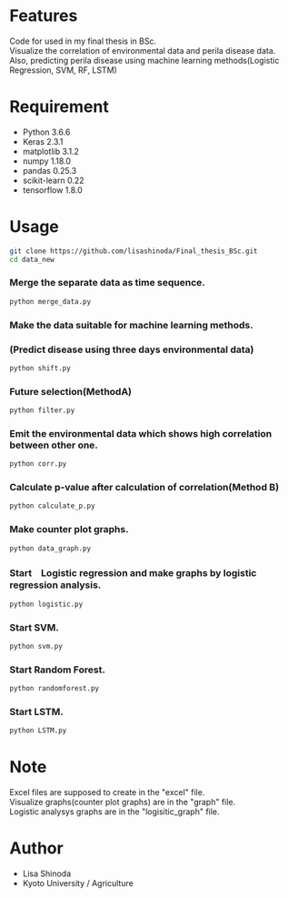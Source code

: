 # Features
Code for used in my final thesis in BSc.<br>
Visualize the correlation of environmental data and perila disease data.<br>
Also, predicting perila disease using machine learning methods(Logistic Regression, SVM, RF, LSTM)
 
 
# Requirement
* Python 3.6.6
* Keras 2.3.1
* matplotlib 3.1.2
* numpy 1.18.0
* pandas 0.25.3
* scikit-learn 0.22
* tensorflow 1.8.0


 
# Usage
```bash
git clone https://github.com/lisashinoda/Final_thesis_BSc.git
cd data_new
```
### Merge the separate data as time sequence.
```bash
python merge_data.py
```
### Make the data suitable for machine learning methods.
### (Predict disease using three days environmental data)

```bash
python shift.py
```
 
### Future selection(MethodA)
```bash
python filter.py
```

### Emit the environmental data which shows high correlation between other one.
```bash
python corr.py
```
  
### Calculate p-value after calculation of correlation(Method B)
```bash
python calculate_p.py
```
  
### Make counter plot graphs.
```bash
python data_graph.py
```
  
### Start　Logistic regression and make graphs by logistic regression analysis.
```bash
python logistic.py
```
  
### Start SVM.
```bash
python svm.py
```

### Start Random Forest.
```bash
python randomforest.py
```
 
### Start LSTM.
```bash
python LSTM.py
```
 
# Note
Excel files are supposed to create in  the "excel" file.<br>
Visualize graphs(counter plot graphs) are in the "graph" file.<br>
Logistic analysys graphs are in the "logisitic_graph" file.
 
# Author
* Lisa Shinoda
* Kyoto University / Agriculture
